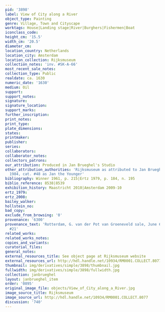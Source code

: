 ```yaml
---
pid: '3898'
label: View of City along a River
object_type: Painting
genre: Village, Town and Cityscape
worktags: House|Landing stage|River|Burghers|Fishermen|Boat
iconclass_code:
height_cm: '15.5'
width_cm: '20.5'
diameter_cm:
location_country: Netherlands
location_city: Amsterdam
location_collection: Rijksmuseum
collection_notes: 'inv. #SK-A-66'
most_recent_sale_notes:
collection_type: Public
realdate: ca. 1630
numeric_date: '1630'
medium: Oil
support:
support_notes:
signature:
signature_location:
support_marks:
further_inscription:
print_notes:
print_type:
plate_dimensions:
states:
printmaker:
publisher:
series:
collaborators:
collaborator_notes:
collectors_patrons:
our_attribution: Produced in Jan Brueghel's Studio
other_attribution_authorities: 'Rijksmuseum as attributed to Jan Brueghel the Elder|Ertz
  1984, cat. #48 as Jan the Younger'
bibliography: Winner 1961, p. 215|Ertz 1979, p. 184, n. 195
biblio_reference: 8538|8539
exhibition_history: Maastricht 2010|Amsterdam 2009-10
ertz_1979:
ertz_2008:
bailey_walker:
hollstein_no:
bad_copy:
exclude_from_browsing: '0'
provenance: '6300'
provenance_text: 'Rotterdam, G. van der Pot van Groeneveld sale, June 6, 1808, lot
  #21'
related_works:
related_works_notes:
copies_and_variants:
curatorial_files:
general_notes:
external_resources_title: See object page at Rijksmuseum website
external_resources_url: http://hdl.handle.net/10934/RM0001.COLLECT.8077
thumbnail: img/derivatives/simple/3898/thumbnail.jpg
fullwidth: img/derivatives/simple/3898/fullwidth.jpg
collection: janbrueghel
layout: janbrueghel_item
order: '0895'
original_image_file: objects/View_of_City_along_a_River.jpg
image_source_title: Rijksmuseum
image_source_url: http://hdl.handle.net/10934/RM0001.COLLECT.8077
discussion: '740'
---
```

